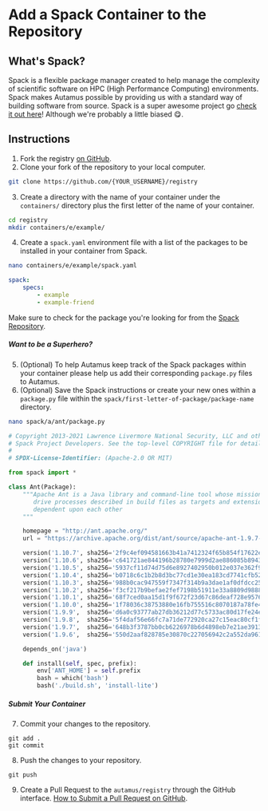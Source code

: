 # Add a Spack Container to the Repository
## What's Spack?
Spack is a flexible package manager created to help manage the complexity of scientific software on HPC (High Performance Computing) environments. Spack makes Autamus possible by providing us with a standard way of building software from source. Spack is a super awesome project go [check it out here](https://github.com/spack/spack)! Although we're probably a little biased 😋.

## Instructions
1. Fork the registry [on GitHub](https://github.com/autamus/registry).
2. Clone your fork of the repository to your local computer.
```bash
git clone https://github.com/{YOUR_USERNAME}/registry
```
3. Create a directory with the name of your container under the `containers/` directory plus the first letter of the name of your container.
```bash
cd registry
mkdir containers/e/example/
```
4. Create a `spack.yaml` environment file with a list of the packages to be installed in your container from Spack.
```bash
nano containers/e/example/spack.yaml
```
```yaml
spack:
    specs:
        - example
        - example-friend
```
Make sure to check for the package you're looking for from the [Spack Repository](https://github.com/spack/spack/tree/develop/var/spack/repos/).

##### Want to be a Superhero?
5. (Optional) To help Autamus keep track of the Spack packages within your container please help us add their corresponding `package.py` files to Autamus.
6. (Optional) Save the Spack instructions or create your new ones within a `package.py` file within the `spack/first-letter-of-package/package-name` directory.

```bash
nano spack/a/ant/package.py
```

```python
# Copyright 2013-2021 Lawrence Livermore National Security, LLC and other
# Spack Project Developers. See the top-level COPYRIGHT file for details.
#
# SPDX-License-Identifier: (Apache-2.0 OR MIT)

from spack import *

class Ant(Package):
    """Apache Ant is a Java library and command-line tool whose mission is to
       drive processes described in build files as targets and extension points
       dependent upon each other
    """

    homepage = "http://ant.apache.org/"
    url = "https://archive.apache.org/dist/ant/source/apache-ant-1.9.7-src.tar.gz"

    version('1.10.7', sha256='2f9c4ef094581663b41a7412324f65b854f17622e5b2da9fcb9541ca8737bd52')
    version('1.10.6', sha256='c641721ae844196b28780e7999d2ae886085b89433438ab797d531413a924311')
    version('1.10.5', sha256='5937cf11d74d75d6e8927402950b012e037e362f9f728262ce432ad289b9f6ca')
    version('1.10.4', sha256='b0718c6c1b2b8d3bc77cd1e30ea183cd7741cfb52222a97c754e02b8e38d1948')
    version('1.10.3', sha256='988b0cac947559f7347f314b9a3dae1af0dfdcc254de56d1469de005bf281c5a')
    version('1.10.2', sha256='f3cf217b9befae2fef7198b51911e33a8809d98887cc971c8957596f459c6285')
    version('1.10.1', sha256='68f7ced0aa15d1f9f672f23d67c86deaf728e9576936313cfbff4f7a0e6ce382')
    version('1.10.0', sha256='1f78036c38753880e16fb755516c8070187a78fe4b2e99b59eda5b81b58eccaf')
    version('1.9.9',  sha256='d6a0c93777ab27db36212d77c5733ac80d17fe24e83f947df23a8e0ad4ac48cc')
    version('1.9.8',  sha256='5f4daf56e66fc7a71de772920ca27c15eac80cf1fcf41f3b4f2d535724942681')
    version('1.9.7',  sha256='648b3f3787bb0cb6226978b6d4898eb7e21ae391385357a5f824972dd910a1c8')
    version('1.9.6',  sha256='550d2aaf828785e30870c227056942c2a552da961db6010cedb2fbcfa8e3268d')

    depends_on('java')

    def install(self, spec, prefix):
        env['ANT_HOME'] = self.prefix
        bash = which('bash')
        bash('./build.sh', 'install-lite')
```

##### Submit Your Container
7. Commit your changes to the repository.
```
git add .
git commit
```
8. Push the changes to your repository.
```
git push
```
9. Create a Pull Request to the `autamus/registry` through the GitHub interface. [How to Submit a Pull Request on GitHub](https://docs.github.com/en/github/collaborating-with-pull-requests/proposing-changes-to-your-work-with-pull-requests/creating-a-pull-request).
